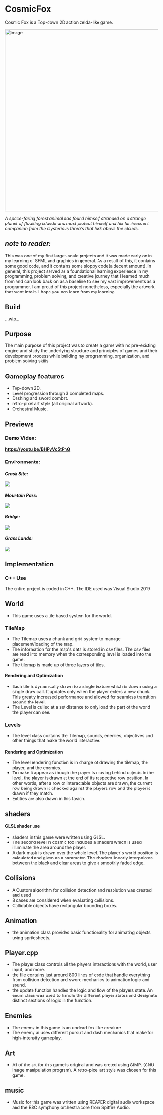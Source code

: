 # CosmicFox
Cosmic Fox is a Top-down 2D action zelda-like game.

<img width="600" alt="image" src="https://github.com/mbjenson/CosmicFox/blob/master/CosmicFoxTitle.png">

*A space-faring forest animal has found himself stranded on a strange planet of floatting islands and must protect himself and his luminescent companion from the mysterious threats that lurk above the clouds.*

## *note to reader:*
This was one of my first larger-scale projects and it was made early on in my learning of SFML and graphics in general. As a result of this, it contains some good code, and it contains some sloppy code(a decent amount). In general, this project served as a foundational learning experience in my programming, problem solving, and creative journey that I learned much from and can look back on as a baseline to see my vast improvements as a programmer. I am proud of this project nonetheless, especially the artwork that went into it. I hope you can learn from my learning.

## Build
...wip...

## Purpose
The main purpose of this project was to create a game with no pre-existing engine and study the underlying structure and principles of games and their development process while building my programming, organization, and problem solving skills.

## Gameplay features
- Top-down 2D.
- Level progression through 3 completed maps.
- Dashing and sword combat.
- retro-pixel art style (all original artwork).
- Orchestral Music.

## Previews

### Demo Video:
#### https://youtu.be/BHPyVc5tPnQ

### Environments:
#### *Crash Site:*
![](https://github.com/mbjenson/CosmicFox/blob/master/crashSite.png)
#### *Mountain Pass:*
![](https://github.com/mbjenson/CosmicFox/blob/master/MountainPassCosmicFox.png)
#### *Bridge:*
![](https://github.com/mbjenson/CosmicFox/blob/master/bridgeCosmicFox.png)
#### *Grass Lands:*
![](https://github.com/mbjenson/CosmicFox/blob/master/GrassLandsCosmicFox1.png)




## Implementation
### C++ Use
The entire project is coded in C++. The IDE used was Visual Studio 2019

## World
- This game uses a tile based system for the world. 

### TileMap
- The Tilemap uses a chunk and grid system to manage placement/loading of the map.
- The information for the map's data is stored in csv files. The csv files are read into memory when the corresponding level is loaded into the game.
- The tilemap is made up of three layers of tiles.
#### Rendering and Optimization
- Each tile is dynamically drawn to a single texture which is drawn using a single draw call. It updates only when the player enters a new chunk. This greatly increased performance and allowed for seamless transition around the level.
- The Level is culled at a set distance to only load the part of the world the player can see.

### Levels
- The level class contains the Tilemap, sounds, enemies, objectives and other things that make the world interactive.
#### Rendering and Optimization
- The level rendering function is in charge of drawing the tilemap, the player, and the enemies.
- To make it appear as though the player is moving behind objects in the level, the player is drawn at the end of its respective row position. In other words, after a row of interactable objects are drawn, the current row being drawn is checked against the players row and the player is drawn if they match.
- Entities are also drawn in this fasion.

## shaders
#### GLSL shader use
- shaders in this game were written using GLSL.
- The second level in cosmic fox includes a shaders which is used illuminate the area around the player.
- A dark mask is drawn over the whole level. The player's world position is calculated and given as a parameter. The shaders linearly interpolates between the black and clear areas to give a smoothly faded edge.

## Collisions
- A Custom algorithm for collision detection and resolution was created and used
- 8 cases are considered when evaluating collisions.
- Collidable objects have rectangular bounding boxes.

## Animation
- the animation class provides basic functionality for animating objects using spritesheets.

## Player.cpp
- The player class controls all the players interactions with the world, user input, and more.
- the file contains just around 800 lines of code that handle everything from collision detection and sword mechanics to animation logic and sound.
- the update function handles the logic and flow of the players state. An enum class was used to handle the different player states and designate distinct sections of logic in the function.

## Enemies
- The enemy in this game is an undead fox-like creature.
- The enemy ai uses different pursuit and dash mechanics that make for high-intensity gameplay.

## Art
- All of the art for this game is original and was creted using GIMP. (GNU image manipulation program).
A retro-pixel art style was chosen for this game.

## music
- Music for this game was written using REAPER digital audio workspace and the BBC symphony orchestra core from Spitfire Audio.






